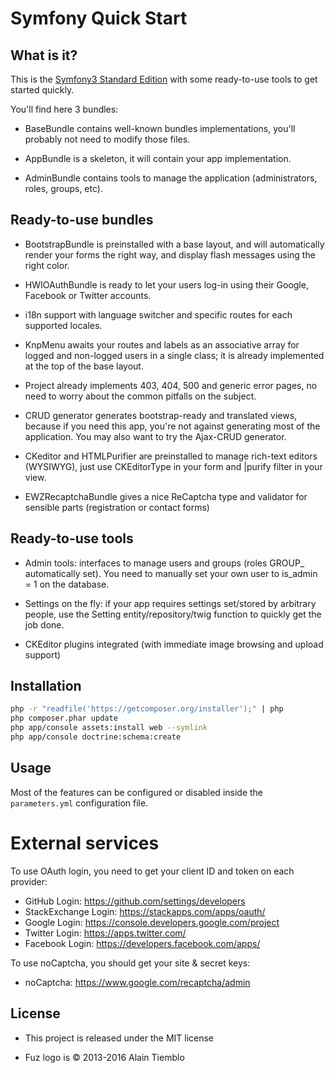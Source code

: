 Symfony Quick Start
========================

## What is it?

This is the [Symfony3 Standard Edition](https://github.com/symfony/symfony-standard) with some ready-to-use tools to get started quickly.

You'll find here 3 bundles:

- BaseBundle contains well-known bundles implementations, you'll probably not need to modify those files.

- AppBundle is a skeleton, it will contain your app implementation.

- AdminBundle contains tools to manage the application (administrators, roles, groups, etc).

## Ready-to-use bundles

- BootstrapBundle is preinstalled with a base layout, and will automatically render your forms the right way, and display flash messages using the right color.

- HWIOAuthBundle is ready to let your users log-in using their Google, Facebook or Twitter accounts.

- i18n support with language switcher and specific routes for each supported locales.

- KnpMenu awaits your routes and labels as an associative array for logged and non-logged users in a single class; it is already implemented at the top of the base layout.

- Project already implements 403, 404, 500 and generic error pages, no need to worry about the common pitfalls on the subject.

- CRUD generator generates bootstrap-ready and translated views, because if you need this app, you're not against generating most of the application. You may also want to try the Ajax-CRUD generator.

- CKeditor and HTMLPurifier are preinstalled to manage rich-text editors (WYSIWYG), just use CKEditorType in your form and |purify filter in your view.

- EWZRecaptchaBundle gives a nice ReCaptcha type and validator for sensible parts (registration or contact forms)

## Ready-to-use tools

- Admin tools: interfaces to manage users and groups (roles GROUP_<group name> automatically set). You need to manually set your own user to is_admin = 1 on the database.

- Settings on the fly: if your app requires settings set/stored by arbitrary people, use the Setting entity/repository/twig function to quickly get the job done.

- CKEditor plugins integrated (with immediate image browsing and upload support)

## Installation

```sh
php -r "readfile('https://getcomposer.org/installer');" | php
php composer.phar update
php app/console assets:install web --symlink
php app/console doctrine:schema:create
```

## Usage

Most of the features can be configured or disabled inside the `parameters.yml` configuration file.

# External services

To use OAuth login, you need to get your client ID and token on each provider:

- GitHub Login: https://github.com/settings/developers
- StackExchange Login: https://stackapps.com/apps/oauth/
- Google Login: https://console.developers.google.com/project
- Twitter Login: https://apps.twitter.com/
- Facebook Login: https://developers.facebook.com/apps/

To use noCaptcha, you should get your site & secret keys:

- noCaptcha: https://www.google.com/recaptcha/admin

## License

- This project is released under the MIT license

- Fuz logo is © 2013-2016 Alain Tiemblo


